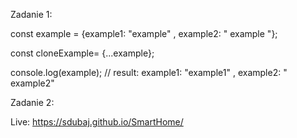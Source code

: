 Zadanie 1:

  const example = {example1: "example" , example2: " example "};

  const cloneExample= {...example};

  console.log(example);   // result:  example1: "example1" , example2: " example2" 

Zadanie 2:


  Live: https://sdubaj.github.io/SmartHome/




